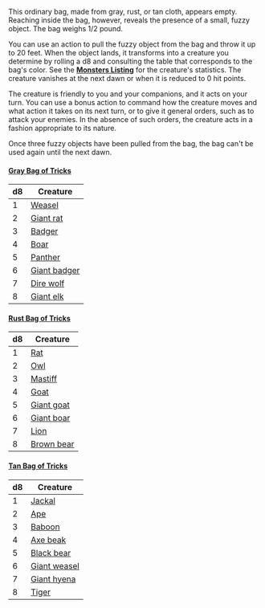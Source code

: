This ordinary bag, made from gray, rust, or tan cloth, appears empty. Reaching inside the bag, however, reveals the presence of a small, fuzzy object. The bag weighs 1/2 pound.

You can use an action to pull the fuzzy object from the bag and throw it up to 20 feet. When the object lands, it transforms into a creature you determine by rolling a d8 and consulting the table that corresponds to the bag's color. See the **[Monsters Listing](https://www.dndbeyond.com/monsters)** for the creature's statistics. The creature vanishes at the next dawn or when it is reduced to 0 hit points.

The creature is friendly to you and your companions, and it acts on your turn. You can use a bonus action to command how the creature moves and what action it takes on its next turn, or to give it general orders, such as to attack your enemies. In the absence of such orders, the creature acts in a fashion appropriate to its nature.

Once three fuzzy objects have been pulled from the bag, the bag can't be used again until the next dawn.

#### [Gray Bag of Tricks](https://www.dndbeyond.com/magic-items/2965260-gray-bag-of-tricks)

| **d8** | **Creature**                                                          |
| ------ | --------------------------------------------------------------------- |
| 1      | [Weasel](https://www.dndbeyond.com/monsters/17052-weasel)             |
| 2      | [Giant rat](https://www.dndbeyond.com/monsters/16891-giant-rat)       |
| 3      | [Badger](https://www.dndbeyond.com/monsters/16796-badger)             |
| 4      | [Boar](https://www.dndbeyond.com/monsters/16812-boar)                 |
| 5      | [Panther](https://www.dndbeyond.com/monsters/16976-panther)           |
| 6      | [Giant badger](https://www.dndbeyond.com/monsters/16874-giant-badger) |
| 7      | [Dire wolf](https://www.dndbeyond.com/monsters/16841-dire-wolf)       |
| 8      | [Giant elk](https://www.dndbeyond.com/monsters/16882-giant-elk)       |

#### [Rust Bag of Tricks](https://www.dndbeyond.com/magic-items/2965341-rust-bag-of-tricks)

|d8|Creature|
|---|---|
|1|[Rat](https://www.dndbeyond.com/monsters/16991-rat)|
|2|[Owl](https://www.dndbeyond.com/monsters/16974-owl)|
|3|[Mastiff](https://www.dndbeyond.com/monsters/16953-mastiff)|
|4|[Goat](https://www.dndbeyond.com/monsters/16906-goat)|
|5|[Giant goat](https://www.dndbeyond.com/monsters/16885-giant-goat)|
|6|[Giant boar](https://www.dndbeyond.com/monsters/16876-giant-boar)|
|7|[Lion](https://www.dndbeyond.com/monsters/16944-lion)|
|8|[Brown bear](https://www.dndbeyond.com/monsters/16816-brown-bear)|

#### [Tan Bag of Tricks](https://www.dndbeyond.com/magic-items/2965342-tan-bag-of-tricks)

|d8|Creature|
|---|---|
|1|[Jackal](https://www.dndbeyond.com/monsters/16936-jackal)|
|2|[Ape](https://www.dndbeyond.com/monsters/16788-ape)|
|3|[Baboon](https://www.dndbeyond.com/monsters/16795-baboon)|
|4|[Axe beak](https://www.dndbeyond.com/monsters/16793-axe-beak)|
|5|[Black bear](https://www.dndbeyond.com/monsters/16806-black-bear)|
|6|[Giant weasel](https://www.dndbeyond.com/monsters/16899-giant-weasel)|
|7|[Giant hyena](https://www.dndbeyond.com/monsters/16886-giant-hyena)|
|8|[Tiger](https://www.dndbeyond.com/monsters/17036-tiger)|
